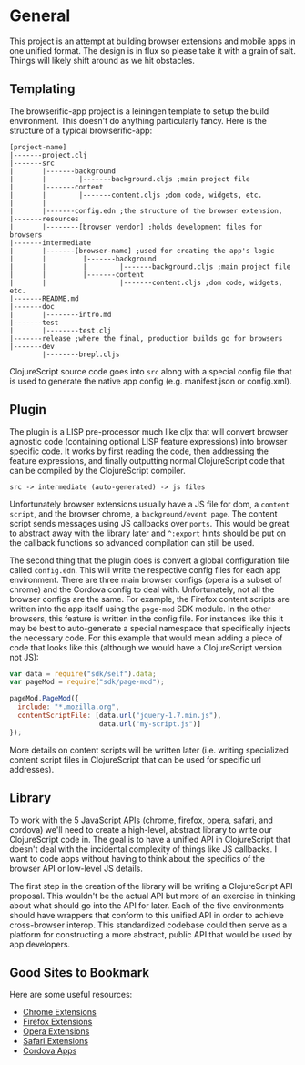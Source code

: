 # General

This project is an attempt at building browser extensions and mobile
apps in one unified format. The design is in flux so please take it with a grain
of salt. Things will likely shift around as we hit obstacles. 

## Templating

The browserific-app project is a leiningen template to setup the build
environment. This doesn't do anything particularly fancy. Here is the
structure of a typical browserific-app:

```
[project-name]
|-------project.clj
|-------src
|       |-------background
|       |        |-------background.cljs ;main project file
|       |-------content
|       |        |-------content.cljs ;dom code, widgets, etc.
|       |
|       |-------config.edn ;the structure of the browser extension,
|-------resources
|       |--------[browser vendor] ;holds development files for browsers
|-------intermediate
|       |-------[browser-name] ;used for creating the app's logic
|       |         |-------background
|       |         |        |-------background.cljs ;main project file
|       |         |-------content
|       |                  |-------content.cljs ;dom code, widgets, etc.
|-------README.md
|-------doc
|       |--------intro.md
|-------test
|       |--------test.clj
|-------release ;where the final, production builds go for browsers
|-------dev
        |--------brepl.cljs
```

ClojureScript source code goes into `src` along with a special config
file that is used to generate the native app config (e.g. manifest.json or
config.xml).

## Plugin

The plugin is a LISP pre-processor much like cljx that will convert browser
agnostic code (containing optional LISP feature expressions) into browser
specific code. It works by first reading the code, then addressing the feature
expressions, and finally outputting normal ClojureScript code that can be
compiled by the ClojureScript compiler. 

`src -> intermediate (auto-generated) -> js files`

Unfortunately browser extensions usually have a JS file for dom, a `content script`, and the browser chrome, a `background/event page`. The content script
sends messages using JS callbacks over `ports`. This would be great to abstract
away with the library later and `^:export` hints should be put on the callback 
functions so advanced compilation can still be used.

The second thing that the plugin does is convert a global configuration file
called `config.edn`. This will write the respective config files for each app
environment. There are three main browser configs (opera is a subset of chrome) and
the Cordova config to deal with. Unfortunately, not all the browser configs are
the same. For example, the Firefox content scripts are written into the app
itself using the `page-mod` SDK module. In the other browsers, this feature is
written in the config file. For instances like this it may be best to
auto-generate a special namespace that specifically injects the necessary
code. For this example that would mean adding a piece of code that looks like
this (although we would have a ClojureScript version not JS):

```js
var data = require("sdk/self").data;
var pageMod = require("sdk/page-mod");

pageMod.PageMod({
  include: "*.mozilla.org",
  contentScriptFile: [data.url("jquery-1.7.min.js"),
                      data.url("my-script.js")]
});
```

More details on content scripts will be written later (i.e. writing specialized
content script files in ClojureScript that can be used for specific url addresses).

## Library
To work with the 5 JavaScript APIs (chrome, firefox, opera, safari, and cordova)
we'll need to create a high-level, abstract library to write our ClojureScript 
code in. The goal is to have a unified API in ClojureScript that doesn't deal 
with the incidental complexity of things like JS callbacks. I want to code apps
without having to think about the specifics of the browser API or low-level JS
details. 

The first step in the creation of the library will be writing a ClojureScript
API proposal. This wouldn't be the actual API but more of an exercise in
thinking about what should go into the API for later. Each of the five
environments should have wrappers that conform to this unified API in order to
achieve cross-browser interop. This standardized codebase could then serve as a
platform for constructing a more abstract, public API that would be used by app
developers.


## Good Sites to Bookmark
Here are some useful resources:

* [Chrome Extensions](https://developer.chrome.com/extensions/api_index)
* [Firefox Extensions](https://developer.mozilla.org/en-US/Add-ons)
* [Opera Extensions](http://dev.opera.com/extension-docs/)
* [Safari Extensions](https://developer.apple.com/library/safari/documentation/UserExperience/Reference/SafariExtensionsReference/_index.html#//apple_ref/doc/uid/TP40009800)
* [Cordova Apps](http://cordova.apache.org/docs/en/3.4.0/)
